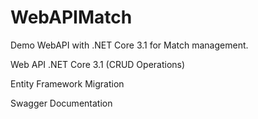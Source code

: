 # WebAPIMatch
Demo WebAPI with .NET Core 3.1 for Match management.

Web API .NET Core 3.1 (CRUD Operations)

Entity Framework Migration

Swagger Documentation
